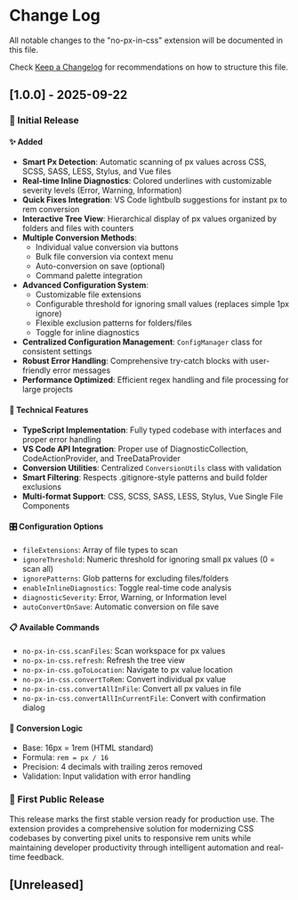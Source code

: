 # Change Log

All notable changes to the "no-px-in-css" extension will be documented in this file.

Check [Keep a Changelog](http://keepachangelog.com/) for recommendations on how to structure this file.

## [1.0.0] - 2025-09-22

### 🎉 Initial Release

#### ✨ Added
- **Smart Px Detection**: Automatic scanning of px values across CSS, SCSS, SASS, LESS, Stylus, and Vue files
- **Real-time Inline Diagnostics**: Colored underlines with customizable severity levels (Error, Warning, Information)
- **Quick Fixes Integration**: VS Code lightbulb suggestions for instant px to rem conversion
- **Interactive Tree View**: Hierarchical display of px values organized by folders and files with counters
- **Multiple Conversion Methods**:
  - Individual value conversion via buttons
  - Bulk file conversion via context menu
  - Auto-conversion on save (optional)
  - Command palette integration
- **Advanced Configuration System**:
  - Customizable file extensions
  - Configurable threshold for ignoring small values (replaces simple 1px ignore)
  - Flexible exclusion patterns for folders/files
  - Toggle for inline diagnostics
- **Centralized Configuration Management**: `ConfigManager` class for consistent settings
- **Robust Error Handling**: Comprehensive try-catch blocks with user-friendly error messages
- **Performance Optimized**: Efficient regex handling and file processing for large projects

#### 🔧 Technical Features
- **TypeScript Implementation**: Fully typed codebase with interfaces and proper error handling
- **VS Code API Integration**: Proper use of DiagnosticCollection, CodeActionProvider, and TreeDataProvider
- **Conversion Utilities**: Centralized `ConversionUtils` class with validation
- **Smart Filtering**: Respects .gitignore-style patterns and build folder exclusions
- **Multi-format Support**: CSS, SCSS, SASS, LESS, Stylus, Vue Single File Components

#### 🎛️ Configuration Options
- `fileExtensions`: Array of file types to scan
- `ignoreThreshold`: Numeric threshold for ignoring small px values (0 = scan all)
- `ignorePatterns`: Glob patterns for excluding files/folders
- `enableInlineDiagnostics`: Toggle real-time code analysis
- `diagnosticSeverity`: Error, Warning, or Information level
- `autoConvertOnSave`: Automatic conversion on file save

#### 📋 Available Commands
- `no-px-in-css.scanFiles`: Scan workspace for px values
- `no-px-in-css.refresh`: Refresh the tree view
- `no-px-in-css.goToLocation`: Navigate to px value location
- `no-px-in-css.convertToRem`: Convert individual px value
- `no-px-in-css.convertAllInFile`: Convert all px values in file
- `no-px-in-css.convertAllInCurrentFile`: Convert with confirmation dialog

#### 🧮 Conversion Logic
- Base: 16px = 1rem (HTML standard)
- Formula: `rem = px / 16`
- Precision: 4 decimals with trailing zeros removed
- Validation: Input validation with error handling

### 🚀 First Public Release
This release marks the first stable version ready for production use. The extension provides a comprehensive solution for modernizing CSS codebases by converting pixel units to responsive rem units while maintaining developer productivity through intelligent automation and real-time feedback.

## [Unreleased]